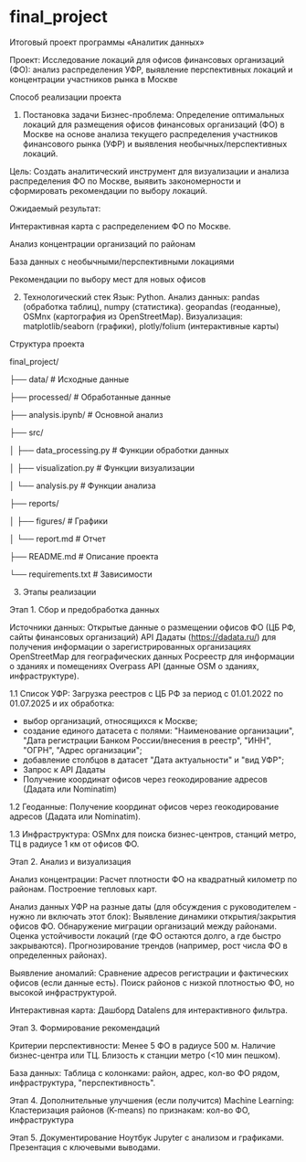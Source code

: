 # final_project
Итоговый проект программы «Аналитик данных»

Проект: Исследование локаций для офисов финансовых организаций (ФО): анализ распределения УФР, выявление перспективных локаций и концентрации участников рынка в Москве

Способ реализации проекта

1. Постановка задачи
Бизнес-проблема: Определение оптимальных локаций для размещения офисов финансовых организаций (ФО) в Москве на основе анализа текущего распределения участников финансового рынка (УФР) и выявления необычных/перспективных локаций.

Цель: Создать аналитический инструмент для визуализации и анализа распределения ФО по Москве, выявить закономерности и сформировать рекомендации по выбору локаций.

Ожидаемый результат:

Интерактивная карта с распределением ФО по Москве.

Анализ концентрации организаций по районам

База данных с необычными/перспективными локациями

Рекомендации по выбору мест для новых офисов

2. Технологический стек
Язык: Python.
Анализ данных:
pandas (обработка таблиц), numpy (статистика).
geopandas (геоданные), OSMnx (картография из OpenStreetMap).
Визуализация:
matplotlib/seaborn (графики), plotly/folium (интерактивные карты)


Структура проекта


final_project/

├── data/                     # Исходные данные

├── processed/                      # Обработанные данные

├── analysis.ipynb/           # Основной анализ

├── src/

│   ├── data_processing.py    # Функции обработки данных

│   ├── visualization.py      # Функции визуализации

│   └── analysis.py           # Функции анализа

├── reports/

│   ├── figures/              # Графики

│   └── report.md             # Отчет

├── README.md                 # Описание проекта

└── requirements.txt          # Зависимости


3. Этапы реализации

Этап 1. Сбор и предобработка данных
   
Источники данных:
Открытые данные о размещении офисов ФО (ЦБ РФ, сайты финансовых организаций)
API Дадаты (https://dadata.ru/) для получения информации о зарегистрированных организациях
OpenStreetMap для географических данных
Росреестр для информации о зданиях и помещениях
Overpass API (данные OSM о зданиях, инфраструктуре).

1.1 Список УФР:
Загрузка реестров с ЦБ РФ за период с 01.01.2022 по 01.07.2025 и их обработка:
- выбор организаций, относящихся к Москве;
- создание единого датасета с полями: "Наименование организации", "Дата регистрации Банком России/внесения в реестр",	"ИНН", "ОГРН", "Адрес организации";
- добавление столбцов в датасет "Дата актуальности" и "вид УФР";
- Запрос к API Дадаты
- Получение координат офисов через геокодирование адресов (Дадата или Nominatim)

1.2 Геоданные:
Получение координат офисов через геокодирование адресов (Дадата или Nominatim).

1.3 Инфраструктура:
OSMnx для поиска бизнес-центров, станций метро, ТЦ в радиусе 1 км от офисов ФО.

Этап 2. Анализ и визуализация

Анализ концентрации:
Расчет плотности ФО на квадратный километр по районам.
Построение тепловых карт.

Анализ данных УФР на разные даты (для обсуждения с руководителем - нужно ли включать этот блок): 
Выявление динамики открытия/закрытия офисов ФО.
Обнаружение миграции организаций между районами.
Оценка устойчивости локаций (где ФО остаются долго, а где быстро закрываются).
Прогнозирование трендов (например, рост числа ФО в определенных районах).

Выявление аномалий:
Сравнение адресов регистрации и фактических офисов (если данные есть).
Поиск районов с низкой плотностью ФО, но высокой инфраструктурой.

Интерактивная карта:
Дашборд Datalens для интерактивного фильтра.

Этап 3. Формирование рекомендаций

Критерии перспективности:
Менее 5 ФО в радиусе 500 м.
Наличие бизнес-центра или ТЦ.
Близость к станции метро (<10 мин пешком).

База данных:
Таблица с колонками: район, адрес, кол-во ФО рядом, инфраструктура, "перспективность".

Этап 4. Дополнительные улучшения (если получится)
Мachine Learning:
Кластеризация районов (K-means) по признакам: кол-во ФО, инфраструктура

Этап 5. Документирование
Ноутбук Jupyter с анализом и графиками.
Презентация с ключевыми выводами.
